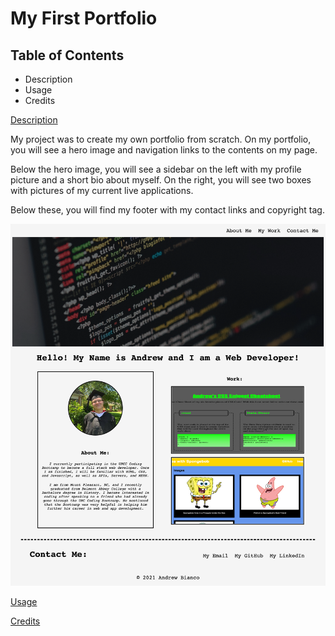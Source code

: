 # My First Portfolio

## Table of Contents

- Description
- Usage
- Credits

[Description](#Description)

My project was to create my own portfolio from scratch. On my portfolio, you will see a hero image and navigation links to the contents on my page.

Below the hero image, you will see a sidebar on the left with my profile picture and a short bio about myself. On the right, you will see two boxes with pictures of my current live applications.

Below these, you will find my footer with my contact links and copyright tag.

<img src="./assets/images/portfolio.png"/>

[Usage](#Usage)

[Credits](#Credits)